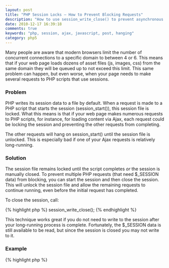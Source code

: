 ```yaml
---
layout: post
title: "PHP Session Locks – How to Prevent Blocking Requests"
description: "How to use session_write_close() to prevent asynchronous requests from blocking the PHP session"
date: 2010-12-17 16:39:18
comments: true
keywords: "php, session, ajax, javascript, post, hanging"
category: php5
---
```


Many people are aware that modern browsers limit the number of concurrent connections to a specific domain to between 4 or 6. 
This means that if your web page loads dozens of asset files (js, images, css) from the same domain they will be queued 
up to not exceed this limit. This same problem can happen, but even worse, when your page needs to make several requests 
to PHP scripts that use sessions.

### Problem

PHP writes its session data to a file by default. When a request is made to a PHP script that starts the session 
(session_start()), this session file is locked. What this means is that if your web page makes numerous requests to PHP 
scripts, for instance, for loading content via Ajax, each request could be locking the session and preventing the other 
requests from completing.

The other requests will hang on session_start() until the session file is unlocked. This is especially bad if one of your 
Ajax requests is relatively long-running.

### Solution

The session file remains locked until the script completes _or_ the session is manually closed. To prevent multiple PHP 
requests (that need $_SESSION data) from blocking, you can start the session and then close the session. This will unlock 
the session file and allow the remaining requests to continue running, even before the initial request has completed.

To close the session, call:

{% highlight php %}
session_write_close();
{% endhighlight %}

This technique works great if you do not need to write to the session after your long-running process is complete. 
Fortunately, the $_SESSION data is still available to be read, but since the session is closed you may not write to it.

### Example

{% highlight php %}
<?php
// start the session
session_start();

// I can read/write to session
$_SESSION['latestRequestTime'] = time();

// close the session
session_write_close();

// now do my long-running code.

// still able to read from session, but not write
$twitterId = $_SESSION['twitterId'];

// dang Twitter can be slow, good thing my other Ajax calls
// aren't waiting for this to complete
$twitterFeed = fetchTwitterFeed($twitterId);

echo json_encode($twitterFeed);
{% endhighlight %}